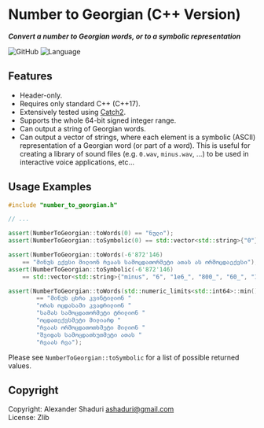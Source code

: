# Number to Georgian (C++ Version)
***Convert a number to Georgian words, or to a symbolic representation***

![GitHub](https://img.shields.io/github/license/ashaduri/number-to-georgian-cpp)
![Language](https://img.shields.io/badge/language-ISO%20C++17-blue)


## Features
- Header-only.
- Requires only standard C++ (C++17).
- Extensively tested using [Catch2](https://github.com/catchorg/Catch2).
- Supports the whole 64-bit signed integer range.
- Can output a string of Georgian words.
- Can output a vector of strings, where each element is a symbolic (ASCII) representation
of a Georgian word (or part of a word). This is useful for creating a library of sound
files (e.g. `0.wav`, `minus.wav`, ...) to be used in interactive voice applications, etc... 


## Usage Examples

``` C++
#include "number_to_georgian.h"

// ...

assert(NumberToGeorgian::toWords(0) == "ნული");
assert(NumberToGeorgian::toSymbolic(0) == std::vector<std::string>{"0"});

assert(NumberToGeorgian::toWords(-6'872'146)
	== "მინუს ექვსი მილიონ რვაას სამოცდათორმეტი ათას ას ორმოცდაექვსი");
assert(NumberToGeorgian::toSymbolic(-6'872'146)
	== std::vector<std::string>{"minus", "6", "1e6_", "800_", "60_", "12", "1000_", "100_", "40_", "6"});

assert(NumberToGeorgian::toWords(std::numeric_limits<std::int64>::min())
		== "მინუს ცხრა კვინტილიონ "
		"ორას ოცდასამი კვადრილიონ "
		"სამას სამოცდათორმეტი ტრილიონ "
		"ოცდათექვსმეტი მილიარდ "
		"რვაას ორმოცდათოთხმეტი მილიონ "
		"შვიდას სამოცდათხუთმეტი ათას "
		"რვაას რვა");
```

Please see `NumberToGeorgian::toSymbolic` for a list of possible returned values.

## Copyright

Copyright: Alexander Shaduri <ashaduri@gmail.com>   
License: Zlib

